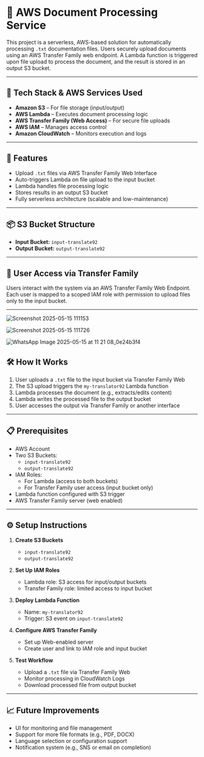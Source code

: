 # 📄 AWS Document Processing Service

This project is a serverless, AWS-based solution for automatically processing `.txt` documentation files. 
Users securely upload documents using an AWS Transfer Family web endpoint. 
A Lambda function is triggered upon file upload to process the document, and the result is stored in an output S3 bucket.

---

## 🧰 Tech Stack & AWS Services Used

- **Amazon S3** – For file storage (input/output)
- **AWS Lambda** – Executes document processing logic
- **AWS Transfer Family (Web Access)** – For secure file uploads
- **AWS IAM** – Manages access control
- **Amazon CloudWatch** – Monitors execution and logs

---

## 🚀 Features

- Upload `.txt` files via AWS Transfer Family Web Interface
- Auto-triggers Lambda on file upload to the input bucket
- Lambda handles file processing logic
- Stores results in an output S3 bucket
- Fully serverless architecture (scalable and low-maintenance)

---

## 📦 S3 Bucket Structure

- **Input Bucket:** `input-translate92`
- **Output Bucket:** `output-translate92`

---

## 🔐 User Access via Transfer Family

Users interact with the system via an AWS Transfer Family Web Endpoint. Each user is mapped to a scoped IAM role with permission to upload files only to the input bucket.

---
![Screenshot 2025-05-15 111153](https://github.com/user-attachments/assets/8ddb6430-4580-4792-9bb9-348da08c659e)

![Screenshot 2025-05-15 111726](https://github.com/user-attachments/assets/3bc90c15-d3d9-4b0a-9bff-50b74d89cc0a)

![WhatsApp Image 2025-05-15 at 11 21 08_0e24b3f4](https://github.com/user-attachments/assets/feecbb07-3c8c-403c-b26c-79123ef045c1)

## 🛠️ How It Works

1. User uploads a `.txt` file to the input bucket via Transfer Family Web
2. The S3 upload triggers the `my-translator92` Lambda function
3. Lambda processes the document (e.g., extracts/edits content)
4. Lambda writes the processed file to the output bucket
5. User accesses the output via Transfer Family or another interface

---

## 📋 Prerequisites

- AWS Account
- Two S3 Buckets:
  - `input-translate92`
  - `output-translate92`
- IAM Roles:
  - For Lambda (access to both buckets)
  - For Transfer Family user access (input bucket only)
- Lambda function configured with S3 trigger
- AWS Transfer Family server (web enabled)

---

## ⚙️ Setup Instructions

1. **Create S3 Buckets**
   - `input-translate92`
   - `output-translate92`

2. **Set Up IAM Roles**
   - Lambda role: S3 access for input/output buckets
   - Transfer Family role: limited access to input bucket

3. **Deploy Lambda Function**
   - Name: `my-translator92`
   - Trigger: S3 event on `input-translate92`

4. **Configure AWS Transfer Family**
   - Set up Web-enabled server
   - Create user and link to IAM role and input bucket

5. **Test Workflow**
   - Upload a `.txt` file via Transfer Family Web
   - Monitor processing in CloudWatch Logs
   - Download processed file from output bucket

---

## 📈 Future Improvements

- UI for monitoring and file management
- Support for more file formats (e.g., PDF, DOCX)
- Language selection or configuration support
- Notification system (e.g., SNS or email on completion)
